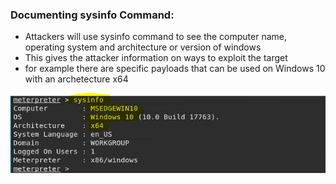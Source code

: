 ### Documenting sysinfo Command:

* Attackers will use sysinfo command to see the computer name, operating system and architecture or version of windows
* This gives the attacker information on ways to exploit the target
* for example there are specific payloads that can be used on Windows 10 with an archetecture x64

![pic](20.PNG) 



